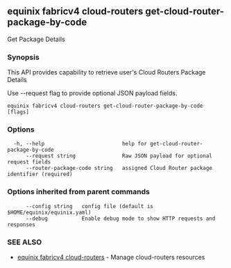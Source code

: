 ## equinix fabricv4 cloud-routers get-cloud-router-package-by-code

Get Package Details

### Synopsis

This API provides capability to retrieve user's Cloud Routers Package Details

Use --request flag to provide optional JSON payload fields.

```
equinix fabricv4 cloud-routers get-cloud-router-package-by-code [flags]
```

### Options

```
  -h, --help                         help for get-cloud-router-package-by-code
      --request string               Raw JSON payload for optional request fields
      --router-package-code string   assigned Cloud Router package identifier (required)
```

### Options inherited from parent commands

```
      --config string   config file (default is $HOME/equinix/equinix.yaml)
      --debug           Enable debug mode to show HTTP requests and responses
```

### SEE ALSO

* [equinix fabricv4 cloud-routers](equinix_fabricv4_cloud-routers.md)	 - Manage cloud-routers resources

